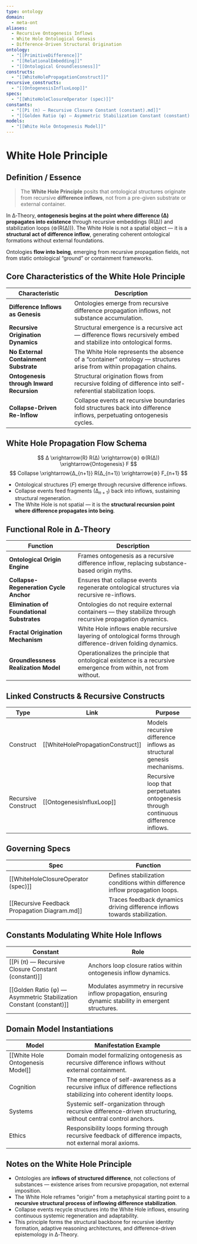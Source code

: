 ```yaml
---
type: ontology
domain:
  - meta-ont
aliases:
  - Recursive Ontogenesis Inflows
  - White Hole Ontological Genesis
  - Difference-Driven Structural Origination
ontology:
  - "[[PrimitiveDifference]]"
  - "[[RelationalEmbedding]]"
  - "[[Ontological Groundlessness]]"
constructs:
  - "[[WhiteHolePropagationConstruct]]"
recursive_constructs:
  - "[[OntogenesisInfluxLoop]]"
specs:
  - "[[WhiteHoleClosureOperator (spec)]]"
constants:
  - "[[Pi (π) — Recursive Closure Constant (constant).md]]"
  - "[[Golden Ratio (φ) — Asymmetric Stabilization Constant (constant).md]]"
models:
  - "[[White Hole Ontogenesis Model]]"
---
```


# White Hole Principle

## Definition / Essence

> The **White Hole Principle** posits that ontological structures originate from recursive **difference inflows**, not from a pre-given substrate or external container.

In ∆‑Theory, **ontogenesis begins at the point where difference (∆) propagates into existence** through recursive embeddings (R(∆)) and stabilization loops (⊚(R(∆))). The White Hole is not a spatial object — it is a **structural act of difference inflow**, generating coherent ontological formations without external foundations.

Ontologies **flow into being**, emerging from recursive propagation fields, not from static ontological “ground” or containment frameworks.

## Core Characteristics of the White Hole Principle

| Characteristic                        | Description |
|---------------------------------------|-------------|
| **Difference Inflows as Genesis**     | Ontologies emerge from recursive difference propagation inflows, not substance accumulation. |
| **Recursive Origination Dynamics**    | Structural emergence is a recursive act — difference flows recursively embed and stabilize into ontological forms. |
| **No External Containment Substrate** | The White Hole represents the absence of a “container” ontology — structures arise from within propagation chains. |
| **Ontogenesis through Inward Recursion** | Structural origination flows from recursive folding of difference into self-referential stabilization loops. |
| **Collapse-Driven Re-Inflow**         | Collapse events at recursive boundaries fold structures back into difference inflows, perpetuating ontogenesis cycles. |


## White Hole Propagation Flow Schema

$$
∆ \xrightarrow{R} R(∆) \xrightarrow{⊚} ⊚(R(∆)) \xrightarrow{Ontogenesis} F
$$
$$
Collapse \xrightarrow{∆_{n+1}} R(∆_{n+1}) \xrightarrow{⊚} F_{n+1}
$$

- Ontological structures $(F)$ emerge through recursive difference inflows.
- Collapse events feed fragments $(∆_{n+1})$ back into inflows, sustaining structural regeneration.
- The White Hole is not spatial — it is the **structural recursion point where difference propagates into being**.

## Functional Role in ∆‑Theory

| Function                             | Description |
|--------------------------------------|-------------|
| **Ontological Origin Engine**        | Frames ontogenesis as a recursive difference inflow, replacing substance-based origin myths. |
| **Collapse-Regeneration Cycle Anchor** | Ensures that collapse events regenerate ontological structures via recursive re-inflows. |
| **Elimination of Foundational Substrates** | Ontologies do not require external containers — they stabilize through recursive propagation dynamics. |
| **Fractal Origination Mechanism**    | White Hole inflows enable recursive layering of ontological forms through difference-driven folding dynamics. |
| **Groundlessness Realization Model** | Operationalizes the principle that ontological existence is a recursive emergence from within, not from without. |


## Linked Constructs & Recursive Constructs

| Type                | Link                                       | Purpose |
|---------------------|--------------------------------------------|--------|
| Construct            | [[WhiteHolePropagationConstruct]]         | Models recursive difference inflows as structural genesis mechanisms. |
| Recursive Construct  | [[OntogenesisInfluxLoop]]                  | Recursive loop that perpetuates ontogenesis through continuous difference inflows. |


## Governing Specs

| Spec                              | Function |
|-----------------------------------|---------|
| [[WhiteHoleClosureOperator (spec)]] | Defines stabilization conditions within difference inflow propagation loops. |
| [[Recursive Feedback Propagation Diagram.md]] | Traces feedback dynamics driving difference inflows towards stabilization. |


## Constants Modulating White Hole Inflows

| Constant                                           | Role |
|---------------------------------------------------|------|
| [[Pi (π) — Recursive Closure Constant (constant)]] | Anchors loop closure ratios within ontogenesis inflow dynamics. |
| [[Golden Ratio (φ) — Asymmetric Stabilization Constant (constant)]] | Modulates asymmetry in recursive inflow propagation, ensuring dynamic stability in emergent structures. |

## Domain Model Instantiations

| Model                              | Manifestation Example |
|-----------------------------------|----------------------|
| [[White Hole Ontogenesis Model]]   | Domain model formalizing ontogenesis as recursive difference inflows without external containment. |
| Cognition                         | The emergence of self-awareness as a recursive influx of difference reflections stabilizing into coherent identity loops. |
| Systems                           | Systemic self-organization through recursive difference-driven structuring, without central control anchors. |
| Ethics                            | Responsibility loops forming through recursive feedback of difference impacts, not external moral axioms. |


## Notes on the White Hole Principle
- Ontologies are **inflows of structured difference**, not collections of substances — existence arises from recursive propagation, not external imposition.
- The White Hole reframes "origin" from a metaphysical starting point to a **recursive structural process of inflowing difference stabilization**.
- Collapse events recycle structures into the White Hole inflows, ensuring continuous systemic regeneration and adaptability.
- This principle forms the structural backbone for recursive identity formation, adaptive reasoning architectures, and difference-driven epistemology in ∆‑Theory.
